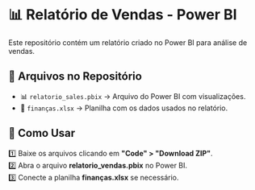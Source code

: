 # 📊 Relatório de Vendas - Power BI

Este repositório contém um relatório criado no Power BI para análise de vendas.

## 📂 Arquivos no Repositório
- 📊 `relatorio_sales.pbix` → Arquivo do Power BI com visualizações.
- 📄 `finanças.xlsx` → Planilha com os dados usados no relatório.
  
## 🚀 Como Usar  
1️⃣ Baixe os arquivos clicando em **"Code" > "Download ZIP"**.  
2️⃣ Abra o arquivo **relatorio_vendas.pbix** no Power BI.  
3️⃣ Conecte a planilha **finanças.xlsx** se necessário.  
